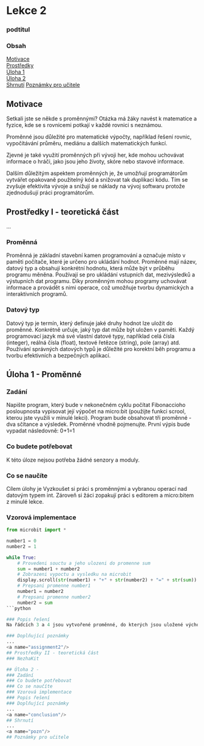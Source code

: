 # Lekce 2
### podtitul

### Obsah
[Motivace](#motivace)  
[Prostředky](#resources)  
[Úloha 1](#assignment1)  
[Úloha 2](#assignment2)  
[Shrnutí](#conclusion)
[Poznámky pro učitele](#pozn)  
<a name="motivace"/>
## Motivace
Setkali jste se někde s proměnnými?
	Otázka má žáky navést k matematice a fyzice, kde se s rovnicemi potkají v každé rovnici s neznámou. 
	
Proměnné jsou důležité pro matematické výpočty, například řešení rovnic, vypočítávání průměru, mediánu a dalších matematických funkcí.

Zjevné je také využití proměnných při vývoji her, kde mohou uchovávat informace o hráči, jako jsou jeho životy, skóre nebo stavové informace.

Dalším důležitým aspektem proměnných je, že umožňují programátorům vytvářet opakovaně použitelný kód a snižovat tak duplikaci kódu. Tím se zvyšuje efektivita vývoje a snižují se náklady na vývoj softwaru protože zjednodušují práci programátorům.
<a name="resources"/>
## Prostředky I - teoretická část
...
### Proměnná
Proměnná je základní stavební kamen programování a označuje místo v paměti počítače, které je určeno pro ukládání hodnot. Proměnné mají název, datový typ a obsahují konkrétní hodnotu, která může být v průběhu programu měněna. Používají se pro ukládání vstupních dat, mezivýsledků a výstupních dat programu. Díky proměnným mohou programy uchovávat informace a provádět s nimi operace, což umožňuje tvorbu dynamických a interaktivních programů.
### Datový typ
Datový typ je termín, který definuje jaké druhy hodnot lze uložit do proměnné. Konkrétně určuje, jaký typ dat může být uložen v paměti. Každý programovací jazyk má své vlastní datové typy, například celá čísla (integer), reálná čísla (float), textové řetězce (string), pole (array) atd. Používání správných datových typů je důležité pro korektní běh programu a tvorbu efektivních a bezpečných aplikací.
<a name="assignment1"/>
## Úloha 1 - Proměnné

### Zadání
Napište program, který bude v nekonečném cyklu počítat Fibonaccioho posloupnosta vypisovat její výpočet na micro:bit (použijte funkci scrool, kterou jste využili v minulé lekci). Program bude obsahovat tři proměnné - dva sčítance a výsledek. Proměnné vhodně pojmenujte. První výpis bude vypadat následovně: 0+1=1
### Co budete potřebovat
K této úloze nejsou potřeba žádné senzory a moduly.
### Co se naučíte
Cílem úlohy je Vyzkoušet si práci s proměnnými a vybranou operací nad datovým typem int. Zároveň si žáci zopakují práci s editorem a micro:bitem z minulé lekce.
### Vzorová implementace
```python
from microbit import * 

number1 = 0
number2 = 1   

while True:   
	# Provedeni souctu a jeho ulozeni do promenne sum
    sum = number1 + number2     
	# Zobrazeni vypoctu a vysledku na microbit
    display.scroll(str(number1) + "+" + str(number2) + "=" + str(sum))
	# Prepsani promenne number1
    number1 = number2
	# Prepsani promenne number2
    number2 = sum
```python

### Popis řešení
Na řádcích 3 a 4 jsou vytvořené proměnné, do kterých jsou uložené výchozí hodnoty Fibobacciho posloupnosti 0 a 1. Zbytek programu je obalený v nekonečném while cyklu. Na řádku 7 je do proměnné sum přiřazen součet dvou předchozích členů posloupnosti, které jsou uložené v proměnných number1 a number2. Metoda scroll zavolaná na objektu display postupně zobrazuje výpočet a výsledek na micro:bitu.

### Doplňující poznámky 
...
<a name="assignment2"/>
## Prostředky II - teoretická část
### NezhaKit

## Úloha 2 - 
### Zadání
### Co budete potřebovat
### Co se naučíte
### Vzorová implementace
### Popis řešení
### Doplňující poznámky 
...
<a name="conclusion"/>
## Shrnutí
...
<a name="pozn"/>
## Poznámky pro učitele
